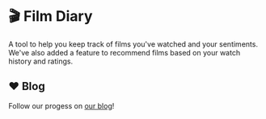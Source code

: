 # 🎬 Film Diary
A tool to help you keep track of films you've watched and your sentiments. We've also added a feature to recommend films based on your watch history and ratings.

## ❤️ Blog 
Follow our progess on [our blog](https://giddyxroddy.tumblr.com/)!
